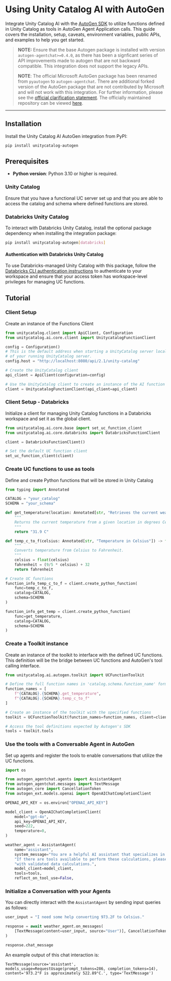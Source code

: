 # Using Unity Catalog AI with AutoGen

Integrate Unity Catalog AI with the [AutoGen SDK](https://github.com/microsoft/autogen) to utilize functions defined in Unity Catalog as tools in AutoGen Agent Application calls. This guide covers the installation, setup, caveats, environment variables, public APIs, and examples to help you get started.

> **NOTE:** Ensure that the base Autogen package is installed with version `autogen-agentchat>=0.4.0`, as there has been a signficant series of API improvements made to autogen that are not backward compatible. This integration does not support the legacy APIs.
>
> **NOTE**: The official Microsoft AutoGen package has been renamed from `pyautogen` to `autogen-agentchat`.
There are additional forked version of the AutoGen package that are not contributed by Microsoft and will not work with this integration.
For further information, please see the [official clarification statement](https://github.com/microsoft/autogen/discussions/4217). The officially
maintained repository can be viewed [here](https://github.com/microsoft/autogen).

---

## Installation

Install the Unity Catalog AI AutoGen integration from PyPI:

```sh
pip install unitycatalog-autogen
```

## Prerequisites

- **Python version**: Python 3.10 or higher is required.

### Unity Catalog

Ensure that you have a functional UC server set up and that you are able to access the catalog and schema where defined functions are stored.

### Databricks Unity Catalog

To interact with Databricks Unity Catalog, install the optional package dependency when installing the integration package:

```sh
pip install unitycatalog-autogen[databricks]
```

#### Authentication with Databricks Unity Catalog

To use Databricks-managed Unity Catalog with this package, follow the [Databricks CLI authentication instructions](https://docs.databricks.com/en/dev-tools/cli/authentication.html#authentication-for-the-databricks-cli) to authenticate to your workspace and ensure that your access token has workspace-level privileges for managing UC functions.

## Tutorial

### Client Setup

Create an instance of the Functions Client

```python
from unitycatalog.client import ApiClient, Configuration
from unitycatalog.ai.core.client import UnitycatalogFunctionClient

config = Configuration()
# This is the default address when starting a UnityCatalog server locally. Update this to the uri
# of your running UnityCatalog server.
config.host = "http://localhost:8080/api/2.1/unity-catalog"

# Create the UnityCatalog client
api_client = ApiClient(configuration=config)

# Use the UnityCatalog client to create an instance of the AI function client
client = UnitycatalogFunctionClient(api_client=api_client)
```

### Client Setup - Databricks

Initialize a client for managing Unity Catalog functions in a Databricks workspace and set it as the global client.

```python
from unitycatalog.ai.core.base import set_uc_function_client
from unitycatalog.ai.core.databricks import DatabricksFunctionClient

client = DatabricksFunctionClient()

# Set the default UC function client
set_uc_function_client(client)
```

### Create UC functions to use as tools

Define and create Python functions that will be stored in Unity Catalog

```python
from typing import Annotated

CATALOG = "your_catalog"
SCHEMA = "your_schema"

def get_temperature(location: Annotated[str, "Retrieves the current weather from a provided location."]) -> str:
    """
    Returns the current temperature from a given location in degrees Celsius.
    """
    return "31.9 C"

def temp_c_to_f(celsius: Annotated[str, "Temperature in Celsius"]) -> float:
    """
    Converts temperature from Celsius to Fahrenheit.
    """
    celsius = float(celsius)
    fahrenheit = (9/5 * celsius) + 32
    return fahrenheit

# Create UC functions
function_info_temp_c_to_f = client.create_python_function(
    func=temp_c_to_f,
    catalog=CATALOG,
    schema=SCHEMA
)

function_info_get_temp = client.create_python_function(
    func=get_temperature,
    catalog=CATALOG,
    schema=SCHEMA
)
```

### Create a Toolkit instance

Create an instance of the toolkit to interface with the defined UC functions. This definition will be the bridge
between UC functions and AutoGen's tool calling interface.

```python
from unitycatalog.ai.autogen.toolkit import UCFunctionToolkit

# Define the full function names in 'catalog.schema.function_name' format
function_names = [
    f"{CATALOG}.{SCHEMA}.get_temperature",
    f"{CATALOG}.{SCHEMA}.temp_c_to_f"
]

# Create an instance of the toolkit with the specified functions
toolkit = UCFunctionToolkit(function_names=function_names, client=client)

# Access the tool definitions expected by Autogen's SDK
tools = toolkit.tools
```

### Use the tools with a Conversable Agent in AutoGen

Set up agents and register the tools to enable conversations that utilize the UC functions.

```python
import os

from autogen_agentchat.agents import AssistantAgent
from autogen_agentchat.messages import TextMessage
from autogen_core import CancellationToken
from autogen_ext.models.openai import OpenAIChatCompletionClient

OPENAI_API_KEY = os.environ["OPENAI_API_KEY"]

model_client = OpenAIChatCompletionClient(
    model="gpt-4o",
    api_key=OPENAI_API_KEY,
    seed=222,
    temperature=0,
)

weather_agent = AssistantAgent(
    name="assistant",
    system_message="You are a helpful AI assistant that specializes in answering questions about weather phenomena. "
    "If there are tools available to perform these calculations, please use them and ensure that you are operating "
    "with validated data calculations.",
    model_client=model_client,
    tools=tools,
    reflect_on_tool_use=False,
```

### Initialize a Conversation with your Agents

You can directly interact with the `AssistantAgent` by sending input queries as follows:

```python
user_input = "I need some help converting 973.2F to Celsius."

response = await weather_agent.on_messages(
    [TextMessage(content=user_input, source="User")], CancellationToken()
)

response.chat_message
```

An example output of this chat interaction is:

```text
TextMessage(source='assistant', models_usage=RequestUsage(prompt_tokens=286, completion_tokens=14), content='973.2°F is approximately 522.89°C.', type='TextMessage')
```
